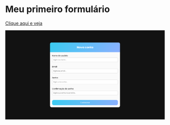 # Meu primeiro formulário
<a href="https://lumadara-dev.github.io/formulario/">Clique aqui e veja</a>

![](/readme.png)